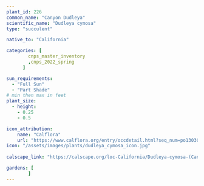 ```yaml
---
plant_id: 226 
common_name: "Canyon Dudleya"
scientific_name: "Dudleya cymosa"
type: "succulent"

native_to: "California"

categories: [
        cnps_master_inventory
        ,cnps_2022_spring
      ]

sun_requirements:
  - "Full Sun"
  - "Part Shade"
# min then max in feet
plant_size:
  - height: 
    - 0.25 
    - 0.5

icon_attribution: 
    name: "Calflora"
    url: "https://www.calflora.org/entry/occdetail.html?seq_num=po130303"
icon: "/assets/images/plants/dudleya_cymosa_icon.jpg"
 
calscape_link: "https://calscape.org/loc-California/Dudleya-cymosa-(Canyon-Dudleya)"

gardens: [
        ]
---
```








